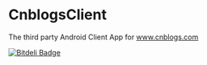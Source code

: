 # CnblogsClient
The third party Android Client App for www.cnblogs.com


[![Bitdeli Badge](https://d2weczhvl823v0.cloudfront.net/JohnTsaiAndroid/cnblogsclient/trend.png)](https://bitdeli.com/free "Bitdeli Badge")

